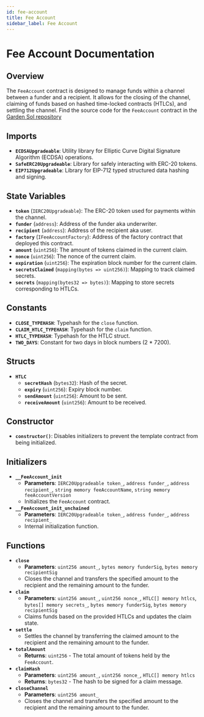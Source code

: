 ```yaml
---
id: fee-account
title: Fee Account
sidebar_label: Fee Account
---
```


# Fee Account Documentation

## Overview

The `FeeAccount` contract is designed to manage funds within a channel between a funder and a recipient. It allows for the closing of the channel, claiming of funds based on hashed time-locked contracts (HTLCs), and settling the channel. Find the source code for the `FeeAccount` contract in the [Garden Sol repository](https://github.com/gardenfi/garden-sol)

## Imports

- **`ECDSAUpgradeable`**: Utility library for Elliptic Curve Digital Signature Algorithm (ECDSA) operations.
- **`SafeERC20Upgradeable`**: Library for safely interacting with ERC-20 tokens.
- **`EIP712Upgradeable`**: Library for EIP-712 typed structured data hashing and signing.

## State Variables

- **`token`** (`IERC20Upgradeable`): The ERC-20 token used for payments within the channel.
- **`funder`** (`address`): Address of the funder aka underwriter.
- **`recipient`** (`address`): Address of the recipient aka user.
- **`factory`** (`IFeeAccountFactory`): Address of the factory contract that deployed this contract.
- **`amount`** (`uint256`): The amount of tokens claimed in the current claim.
- **`nonce`** (`uint256`): The nonce of the current claim.
- **`expiration`** (`uint256`): The expiration block number for the current claim.
- **`secretsClaimed`** (`mapping(bytes => uint256)`): Mapping to track claimed secrets.
- **`secrets`** (`mapping(bytes32 => bytes)`): Mapping to store secrets corresponding to HTLCs.

## Constants

- **`CLOSE_TYPEHASH`**: Typehash for the `close` function.
- **`CLAIM_HTLC_TYPEHASH`**: Typehash for the `claim` function.
- **`HTLC_TYPEHASH`**: Typehash for the HTLC struct.
- **`TWO_DAYS`**: Constant for two days in block numbers (2 \* 7200).

## Structs

- **`HTLC`**
  - **`secretHash`** (`bytes32`): Hash of the secret.
  - **`expiry`** (`uint256`): Expiry block number.
  - **`sendAmount`** (`uint256`): Amount to be sent.
  - **`receiveAmount`** (`uint256`): Amount to be received.

## Constructor

- **`constructor()`**: Disables initializers to prevent the template contract from being initialized.

## Initializers

- **`__FeeAccount_init`**
  - **Parameters**: `IERC20Upgradeable token_`, `address funder_`, `address recipient_`, `string memory feeAccountName`, `string memory feeAccountVersion`
  - Initializes the `FeeAccount` contract.
- **`__FeeAccount_init_unchained`**
  - **Parameters**: `IERC20Upgradeable token_`, `address funder_`, `address recipient_`
  - Internal initialization function.

## Functions

- **`close`**
  - **Parameters**: `uint256 amount_`, `bytes memory funderSig`, `bytes memory recipientSig`
  - Closes the channel and transfers the specified amount to the recipient and the remaining amount to the funder.
- **`claim`**
  - **Parameters**: `uint256 amount_`, `uint256 nonce_`, `HTLC[] memory htlcs`, `bytes[] memory secrets_`, `bytes memory funderSig`, `bytes memory recipientSig`
  - Claims funds based on the provided HTLCs and updates the claim state.
- **`settle`**
  - Settles the channel by transferring the claimed amount to the recipient and the remaining amount to the funder.
- **`totalAmount`**
  - **Returns**: `uint256` - The total amount of tokens held by the `FeeAccount`.
- **`claimHash`**
  - **Parameters**: `uint256 amount_`, `uint256 nonce_`, `HTLC[] memory htlcs`
  - **Returns**: `bytes32` - The hash to be signed for a claim message.
- **`closeChannel`**
  - **Parameters**: `uint256 amount_`
  - Closes the channel and transfers the specified amount to the recipient and the remaining amount to the funder.
